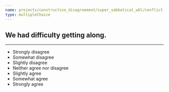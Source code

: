 ```yaml
---
name: projects/constructive_disagreement/super_sabbatical_wbl/conflict_3.md
type: multipleChoice
---
```


## We had difficulty getting along.

---

- Strongly disagree
- Somewhat disagree
- Slightly disagree
- Neither agree nor disagree
- Slightly agree
- Somewhat agree
- Strongly agree
